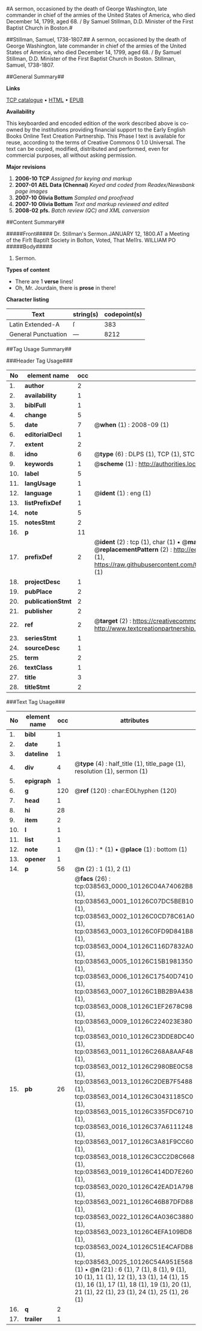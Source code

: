 #A sermon, occasioned by the death of George Washington, late commander in chief of the armies of the United States of America, who died December 14, 1799, aged 68. / By Samuel Stillman, D.D. Minister of the First Baptist Church in Boston.#

##Stillman, Samuel, 1738-1807.##
A sermon, occasioned by the death of George Washington, late commander in chief of the armies of the United States of America, who died December 14, 1799, aged 68. / By Samuel Stillman, D.D. Minister of the First Baptist Church in Boston.
Stillman, Samuel, 1738-1807.

##General Summary##

**Links**

[TCP catalogue](http://www.ota.ox.ac.uk/tcp/)  • 
[HTML](http://tei.it.ox.ac.uk/tcp/Texts-HTML/free/N28/N28923.html)  • 
[EPUB](http://tei.it.ox.ac.uk/tcp/Texts-EPUB/free/N28/N28923.epub)

**Availability**

This keyboarded and encoded edition of the
	       work described above is co-owned by the institutions
	       providing financial support to the Early English Books
	       Online Text Creation Partnership. This Phase I text is
	       available for reuse, according to the terms of Creative
	       Commons 0 1.0 Universal. The text can be copied,
	       modified, distributed and performed, even for
	       commercial purposes, all without asking permission.

**Major revisions**

1. __2006-10__ __TCP__ *Assigned for keying and markup*
1. __2007-01__ __AEL Data (Chennai)__ *Keyed and coded from Readex/Newsbank page images*
1. __2007-10__ __Olivia Bottum__ *Sampled and proofread*
1. __2007-10__ __Olivia Bottum__ *Text and markup reviewed and edited*
1. __2008-02__ __pfs.__ *Batch review (QC) and XML conversion*

##Content Summary##

#####Front#####
Dr. Stillman's Sermon.JANUARY 12, 1800.AT a Meeting of the Firſt Baptiſt Society in Boſton, Voted, That Meſſrs. WILLIAM PO
#####Body#####

1. Sermon.

**Types of content**

  * There are 1 **verse** lines!
  * Oh, Mr. Jourdain, there is **prose** in there!

**Character listing**


|Text|string(s)|codepoint(s)|
|---|---|---|
|Latin Extended-A|ſ|383|
|General Punctuation|—|8212|

##Tag Usage Summary##

###Header Tag Usage###

|No|element name|occ|attributes|
|---|---|---|---|
|1.|__author__|2||
|2.|__availability__|1||
|3.|__biblFull__|1||
|4.|__change__|5||
|5.|__date__|7| @__when__ (1) : 2008-09 (1)|
|6.|__editorialDecl__|1||
|7.|__extent__|2||
|8.|__idno__|6| @__type__ (6) : DLPS (1), TCP (1), STC (1), NOTIS (1), IMAGE-SET (1), EVANS-CITATION (1)|
|9.|__keywords__|1| @__scheme__ (1) : http://authorities.loc.gov/ (1)|
|10.|__label__|5||
|11.|__langUsage__|1||
|12.|__language__|1| @__ident__ (1) : eng (1)|
|13.|__listPrefixDef__|1||
|14.|__note__|5||
|15.|__notesStmt__|2||
|16.|__p__|11||
|17.|__prefixDef__|2| @__ident__ (2) : tcp (1), char (1)  •  @__matchPattern__ (2) : ([0-9\-]+):([0-9IVX]+) (1), (.+) (1)  •  @__replacementPattern__ (2) : http://eebo.chadwyck.com/downloadtiff?vid=$1&page=$2 (1), https://raw.githubusercontent.com/textcreationpartnership/Texts/master/tcpchars.xml#$1 (1)|
|18.|__projectDesc__|1||
|19.|__pubPlace__|2||
|20.|__publicationStmt__|2||
|21.|__publisher__|2||
|22.|__ref__|2| @__target__ (2) : https://creativecommons.org/publicdomain/zero/1.0/ (1), http://www.textcreationpartnership.org/docs/. (1)|
|23.|__seriesStmt__|1||
|24.|__sourceDesc__|1||
|25.|__term__|2||
|26.|__textClass__|1||
|27.|__title__|3||
|28.|__titleStmt__|2||


###Text Tag Usage###

|No|element name|occ|attributes|
|---|---|---|---|
|1.|__bibl__|1||
|2.|__date__|1||
|3.|__dateline__|1||
|4.|__div__|4| @__type__ (4) : half_title (1), title_page (1), resolution (1), sermon (1)|
|5.|__epigraph__|1||
|6.|__g__|120| @__ref__ (120) : char:EOLhyphen (120)|
|7.|__head__|1||
|8.|__hi__|28||
|9.|__item__|2||
|10.|__l__|1||
|11.|__list__|1||
|12.|__note__|1| @__n__ (1) : * (1)  •  @__place__ (1) : bottom (1)|
|13.|__opener__|1||
|14.|__p__|56| @__n__ (2) : 1 (1), 2 (1)|
|15.|__pb__|26| @__facs__ (26) : tcp:038563_0000_10126C04A74062B8 (1), tcp:038563_0001_10126C07DC5BEB10 (1), tcp:038563_0002_10126C0CD78C61A0 (1), tcp:038563_0003_10126C0FD9D841B8 (1), tcp:038563_0004_10126C116D7832A0 (1), tcp:038563_0005_10126C15B1981350 (1), tcp:038563_0006_10126C17540D7410 (1), tcp:038563_0007_10126C1BB2B9A438 (1), tcp:038563_0008_10126C1EF2678C98 (1), tcp:038563_0009_10126C224023E380 (1), tcp:038563_0010_10126C23DDE8DC40 (1), tcp:038563_0011_10126C268A8AAF48 (1), tcp:038563_0012_10126C2980BE0C58 (1), tcp:038563_0013_10126C2DEB7F5488 (1), tcp:038563_0014_10126C30431185C0 (1), tcp:038563_0015_10126C335FDC6710 (1), tcp:038563_0016_10126C37A6111248 (1), tcp:038563_0017_10126C3A81F9CC60 (1), tcp:038563_0018_10126C3CC2D8C668 (1), tcp:038563_0019_10126C414DD7E260 (1), tcp:038563_0020_10126C42EAD1A798 (1), tcp:038563_0021_10126C46B87DFD88 (1), tcp:038563_0022_10126C4A036C3880 (1), tcp:038563_0023_10126C4EFA109BD8 (1), tcp:038563_0024_10126C51E4CAFDB8 (1), tcp:038563_0025_10126C54A951E568 (1)  •  @__n__ (21) : 6 (1), 7 (1), 8 (1), 9 (1), 10 (1), 11 (1), 12 (1), 13 (1), 14 (1), 15 (1), 16 (1), 17 (1), 18 (1), 19 (1), 20 (1), 21 (1), 22 (1), 23 (1), 24 (1), 25 (1), 26 (1)|
|16.|__q__|2||
|17.|__trailer__|1||
